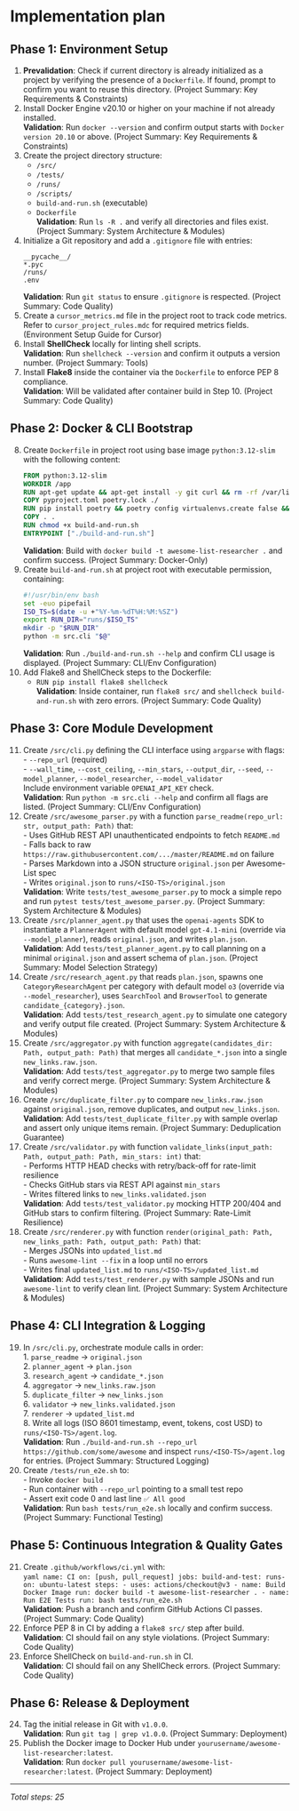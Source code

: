 # Implementation plan

## Phase 1: Environment Setup

1.  **Prevalidation**: Check if current directory is already initialized as a project by verifying the presence of a `Dockerfile`. If found, prompt to confirm you want to reuse this directory. (Project Summary: Key Requirements & Constraints)
2.  Install Docker Engine v20.10 or higher on your machine if not already installed.  
    **Validation**: Run `docker --version` and confirm output starts with `Docker version 20.10` or above. (Project Summary: Key Requirements & Constraints)
3.  Create the project directory structure:  
    -  `/src/`  
    -  `/tests/`  
    -  `/runs/`  
    -  `/scripts/`  
    -  `build-and-run.sh` (executable)  
    -  `Dockerfile`  
    **Validation**: Run `ls -R .` and verify all directories and files exist. (Project Summary: System Architecture & Modules)
4.  Initialize a Git repository and add a `.gitignore` file with entries:  
    ```gitignore
    __pycache__/
    *.pyc
    /runs/
    .env
    ```  
    **Validation**: Run `git status` to ensure `.gitignore` is respected. (Project Summary: Code Quality)
5.  Create a `cursor_metrics.md` file in the project root to track code metrics. Refer to `cursor_project_rules.mdc` for required metrics fields. (Environment Setup Guide for Cursor)
6.  Install **ShellCheck** locally for linting shell scripts.  
    **Validation**: Run `shellcheck --version` and confirm it outputs a version number. (Project Summary: Tools)
7.  Install **Flake8** inside the container via the `Dockerfile` to enforce PEP 8 compliance.  
    **Validation**: Will be validated after container build in Step 10. (Project Summary: Code Quality)

## Phase 2: Docker & CLI Bootstrap

8.  Create `Dockerfile` in project root using base image `python:3.12-slim` with the following content:  
    ```dockerfile
    FROM python:3.12-slim
    WORKDIR /app
    RUN apt-get update && apt-get install -y git curl && rm -rf /var/lib/apt/lists/*
    COPY pyproject.toml poetry.lock ./
    RUN pip install poetry && poetry config virtualenvs.create false && poetry install --no-root
    COPY . .
    RUN chmod +x build-and-run.sh
    ENTRYPOINT ["./build-and-run.sh"]
    ```  
    **Validation**: Build with `docker build -t awesome-list-researcher .` and confirm success. (Project Summary: Docker-Only)
9.  Create `build-and-run.sh` at project root with executable permission, containing:  
    ```bash
    #!/usr/bin/env bash
    set -euo pipefail
    ISO_TS=$(date -u +"%Y-%m-%dT%H:%M:%SZ")
    export RUN_DIR="runs/$ISO_TS"
    mkdir -p "$RUN_DIR"
    python -m src.cli "$@"
    ```  
    **Validation**: Run `./build-and-run.sh --help` and confirm CLI usage is displayed. (Project Summary: CLI/Env Configuration)
10. Add Flake8 and ShellCheck steps to the Dockerfile:  
    -  `RUN pip install flake8 shellcheck`  
    **Validation**: Inside container, run `flake8 src/` and `shellcheck build-and-run.sh` with zero errors. (Project Summary: Code Quality)

## Phase 3: Core Module Development

11.  Create `/src/cli.py` defining the CLI interface using `argparse` with flags:  
    -  `--repo_url` (required)  
    -  `--wall_time`, `--cost_ceiling`, `--min_stars`, `--output_dir`, `--seed`, `--model_planner`, `--model_researcher`, `--model_validator`  
    Include environment variable `OPENAI_API_KEY` check.  
    **Validation**: Run `python -m src.cli --help` and confirm all flags are listed. (Project Summary: CLI/Env Configuration)
12.  Create `/src/awesome_parser.py` with a function `parse_readme(repo_url: str, output_path: Path)` that:  
    -  Uses GitHub REST API unauthenticated endpoints to fetch `README.md`  
    -  Falls back to raw `https://raw.githubusercontent.com/.../master/README.md` on failure  
    -  Parses Markdown into a JSON structure `original.json` per Awesome-List spec  
    -  Writes `original.json` to `runs/<ISO-TS>/original.json`  
    **Validation**: Write `tests/test_awesome_parser.py` to mock a simple repo and run `pytest tests/test_awesome_parser.py`. (Project Summary: System Architecture & Modules)
13.  Create `/src/planner_agent.py` that uses the `openai-agents` SDK to instantiate a `PlannerAgent` with default model `gpt-4.1-mini` (override via `--model_planner`), reads `original.json`, and writes `plan.json`.  
    **Validation**: Add `tests/test_planner_agent.py` to call planning on a minimal `original.json` and assert schema of `plan.json`. (Project Summary: Model Selection Strategy)
14.  Create `/src/research_agent.py` that reads `plan.json`, spawns one `CategoryResearchAgent` per category with default model `o3` (override via `--model_researcher`), uses `SearchTool` and `BrowserTool` to generate `candidate_{category}.json`.  
    **Validation**: Add `tests/test_research_agent.py` to simulate one category and verify output file created. (Project Summary: System Architecture & Modules)
15.  Create `/src/aggregator.py` with function `aggregate(candidates_dir: Path, output_path: Path)` that merges all `candidate_*.json` into a single `new_links.raw.json`.  
    **Validation**: Add `tests/test_aggregator.py` to merge two sample files and verify correct merge. (Project Summary: System Architecture & Modules)
16.  Create `/src/duplicate_filter.py` to compare `new_links.raw.json` against `original.json`, remove duplicates, and output `new_links.json`.  
    **Validation**: Add `tests/test_duplicate_filter.py` with sample overlap and assert only unique items remain. (Project Summary: Deduplication Guarantee)
17.  Create `/src/validator.py` with function `validate_links(input_path: Path, output_path: Path, min_stars: int)` that:  
    -  Performs HTTP HEAD checks with retry/back-off for rate-limit resilience  
    -  Checks GitHub stars via REST API against `min_stars`  
    -  Writes filtered links to `new_links.validated.json`  
    **Validation**: Add `tests/test_validator.py` mocking HTTP 200/404 and GitHub stars to confirm filtering. (Project Summary: Rate-Limit Resilience)
18.  Create `/src/renderer.py` with function `render(original_path: Path, new_links_path: Path, output_path: Path)` that:  
    -  Merges JSONs into `updated_list.md`  
    -  Runs `awesome-lint --fix` in a loop until no errors  
    -  Writes final `updated_list.md` to `runs/<ISO-TS>/updated_list.md`  
    **Validation**: Add `tests/test_renderer.py` with sample JSONs and run `awesome-lint` to verify clean lint. (Project Summary: System Architecture & Modules)

## Phase 4: CLI Integration & Logging

19.  In `/src/cli.py`, orchestrate module calls in order:  
    1.  `parse_readme` → `original.json`  
    2.  `planner_agent` → `plan.json`  
    3.  `research_agent` → `candidate_*.json`  
    4.  `aggregator` → `new_links.raw.json`  
    5.  `duplicate_filter` → `new_links.json`  
    6.  `validator` → `new_links.validated.json`  
    7.  `renderer` → `updated_list.md`  
    8.  Write all logs (ISO 8601 timestamp, event, tokens, cost USD) to `runs/<ISO-TS>/agent.log`.  
    **Validation**: Run `./build-and-run.sh --repo_url https://github.com/some/awesome` and inspect `runs/<ISO-TS>/agent.log` for entries. (Project Summary: Structured Logging)
20.  Create `/tests/run_e2e.sh` to:  
    -  Invoke `docker build`  
    -  Run container with `--repo_url` pointing to a small test repo  
    -  Assert exit code 0 and last line `✅ All good`  
    **Validation**: Run `bash tests/run_e2e.sh` locally and confirm success. (Project Summary: Functional Testing)

## Phase 5: Continuous Integration & Quality Gates

21.  Create `.github/workflows/ci.yml` with:  
    ```yaml
    name: CI
    on: [push, pull_request]
    jobs:
      build-and-test:
        runs-on: ubuntu-latest
        steps:
          - uses: actions/checkout@v3
          - name: Build Docker Image
            run: docker build -t awesome-list-researcher .
          - name: Run E2E Tests
            run: bash tests/run_e2e.sh
    ```  
    **Validation**: Push a branch and confirm GitHub Actions CI passes. (Project Summary: Code Quality)
22.  Enforce PEP 8 in CI by adding a `flake8 src/` step after build.  
    **Validation**: CI should fail on any style violations. (Project Summary: Code Quality)
23.  Enforce ShellCheck on `build-and-run.sh` in CI.  
    **Validation**: CI should fail on any ShellCheck errors. (Project Summary: Code Quality)

## Phase 6: Release & Deployment

24.  Tag the initial release in Git with `v1.0.0`.  
    **Validation**: Run `git tag | grep v1.0.0`. (Project Summary: Deployment)
25.  Publish the Docker image to Docker Hub under `yourusername/awesome-list-researcher:latest`.  
    **Validation**: Run `docker pull yourusername/awesome-list-researcher:latest`. (Project Summary: Deployment)

---
_Total steps: 25_